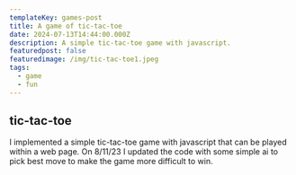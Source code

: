 ```yaml
---
templateKey: games-post
title: A game of tic-tac-toe
date: 2024-07-13T14:44:00.000Z
description: A simple tic-tac-toe game with javascript.
featuredpost: false
featuredimage: /img/tic-tac-toe1.jpeg
tags:
  - game
  - fun
---
```

## tic-tac-toe

I implemented a simple tic-tac-toe game with javascript that can be played within a web page. On 8/11/23 I updated the code with some simple ai to pick best move to make the game more difficult to win.
